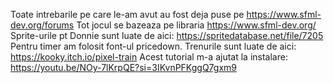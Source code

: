 Toate intrebarile pe care le-am avut au fost deja puse pe https://www.sfml-dev.org/forums
Tot jocul se bazeaza pe libraria https://www.sfml-dev.org/
Sprite-urile pt Donnie sunt luate de aici: https://spritedatabase.net/file/7205
Pentru timer am folosit font-ul pricedown.
Trenurile sunt luate de aici: https://kooky.itch.io/pixel-train
Acest tutorial m-a ajutat la instalare: https://youtu.be/NOy-7lKrpQE?si=3IKvnPFKggQ7gxm9